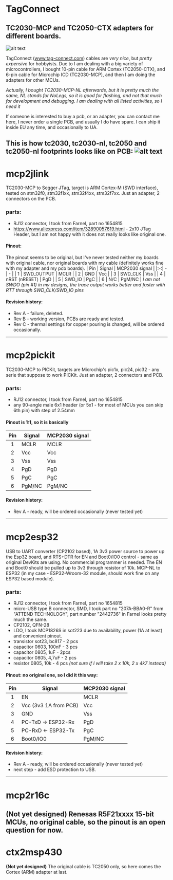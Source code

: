 # TagConnect
## TC2030-MCP and TC2050-CTX adapters for different boards.

![alt text](https://pbs.twimg.com/profile_images/1625182695/Tag-Connector_with_legs.jpg)

TagConnect (www.tag-connect.com) cables are *very nice*, but *pretty expensive* for hobbyists.
Due to I am dealing with a big variety of microcontrollers, I bought 10-pin cable for ARM Cortex (TC2050-CTX), and 6-pin cable for Microchip ICD (TC2030-MCP), and then I am doing the adapters for other MCUs.

_Actually, I bought TC2030-MCP-NL afterwards, but it is pretty much the same, NL stands for NoLegs, so it is good for flashing, and not that much for development and debugging. I am dealing with all listed activities, so I need it_

If someone is interested to buy a pcb, or an adapter, you can contact me here, I never order a single PCB, and usually I do have spare.
I can ship it inside EU any time, and occasionally to UA.

This is how tc2030, tc2030-nl, tc2050 and tc2050-nl footprints looks like on PCB:
![alt text](http://www.thingamafob.com/wp-content/uploads/2012/12/IMG_7106-1024x682.jpg)
-----
# mcp2jlink
TC2030-MCP to Segger JTag, target is ARM Cortex-M (SWD interface), tested on stm32f0, stm32f1xx, stm32f4xx, stm32f7xx.
Just an adapter, 2 connectors on the PCB.
### parts:
- RJ12 connector, I took from Farnel, part no 1654815
- https://www.aliexpress.com/item/32890057619.html - 2x10 JTag Header, but I am not happy with it does not really looks like original one.
#### Pinout:
The pinout seems to be original, but I've never tested neither my boards with original cable, nor original boards with my cable (definitely works fine with my adapter and my pcb boards).
| Pin | Signal | MCP2030 signal  |
|:-:| - | - |
| 1 | SWD_OUTPUT | MCLR |
| 2 | GND | Vcc |
| 3 | SWD_CLK | Vss |
| 4 | nRST (nRESET) | PgD |
| 5 | SWD_IO | PgC |
| 6 | N/C | PgM/NC |
_I am not SWDO (pin #1) in my designs, the trace output works better and faster with RTT through SWD_CLK/SWD_IO pins_
#### Revision history:
- Rev A - failure, deleted.
- Rev B - working version, PCBs are ready and tested.
- Rev C - thermal settings for copper pouring is changed, will be ordered occasionally.
-----
# mcp2pickit
TC2030-MCP to PICKit, targets are Microchip's pic1x, pic24, pic32 - any serie that suppose to work PICKit.
Just an adapter, 2 connectors and PCB.
### parts:
- RJ12 connector, I took from Farnel, part no 1654815
- any 90-angle male 6x1 header (or 5x1 - for most of MCUs you can skip 6th pin) with step of 2.54mm
#### Pinout is 1:1, so it is basically 
| Pin | Signal | MCP2030 signal  |
|:-:| - | - |
| 1 | MCLR | MCLR |
| 2 | Vcc | Vcc |
| 3 | Vss | Vss |
| 4 | PgD | PgD |
| 5 | PgC | PgC |
| 6 | PgM/NC | PgM/NC |
#### Revision history:
- Rev A - ready, will be ordered occasionally (never tested yet)
-----
# mcp2esp32
USB to UART converter (CP2102 based), 1A 3v3 power source to power up the Esp32 board, and RTS+DTR for EN and Boot0/IO0 control - same as original DevKits are using. No commercial programmer is needed.
The EN and Boot0 should be pulled up to 3v3 through resistor of 10k.
MCP-NL to ESP32 (in my case - ESP32-Wroom-32 module, should work fine on any ESP32 based module).
### parts:
- RJ12 connector, I took from Farnel, part no 1654815
- micro-USB type B connector, SMD, I took part no "207A-BBA0-R" from "ATTEND TECHNOLOGY", part number "2442736" in Farnel looks pretty much the same.
- CP2102, QFN-28
- LDO, I took MCP1826S in sot223 due to availability, power (1A at least) and convenient pinout.
- transistor sot23, bc817 - 2 pcs
- capacitor 0603, 100nF - 3 pcs
- capacitor 0805, 1uF - 2pcs
- capacitor 0805, 4,7uF - 2 pcs
- resistor 0805, 10k - 4 pcs _(not sure if I will take 2 x 10k, 2 x 4k7 instead)_
#### Pinout: no original one, so I did it this way:
| Pin | Signal | MCP2030 signal  |
|:-:| - | - |
| 1 | EN | MCLR |
| 2 | Vcc (3v3 1A from PCB) | Vcc |
| 3 | GND | Vss |
| 4 | PC-TxD -> ESP32-Rx | PgD |
| 5 | PC-RxD <- ESP32-Tx | PgC |
| 6 | Boot0/IO0 | PgM/NC |
#### Revision history:
- Rev A - ready, will be ordered occasionally (never tested yet)
- next step - add ESD protection to USB.
-----
# mcp2r16c
**(Not yet designed)**
Renesas R5F21xxxx 15-bit MCUs, no original cable, so the pinout is an open question for now.
-----
# ctx2msp430
**(Not yet designed)**
The original cable is TC2050 only, so here comes the Cortex (ARM) adapter at last.
